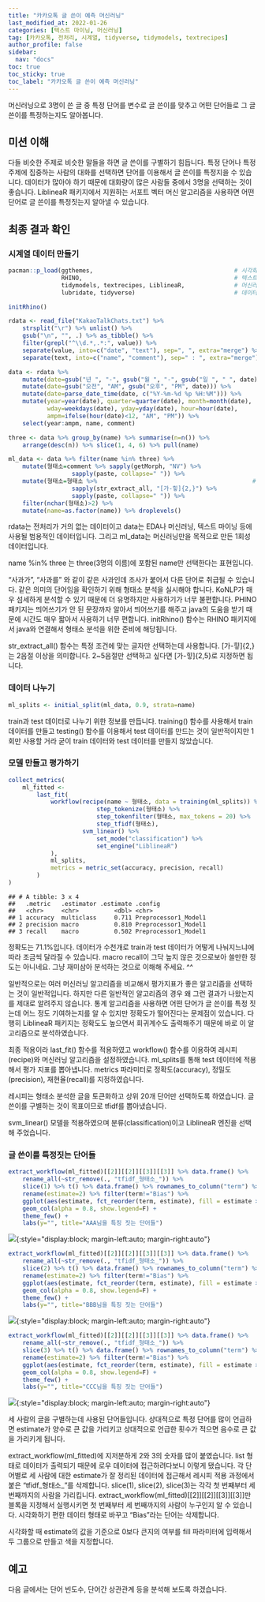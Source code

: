 ```yaml
---
title: "카카오톡 글 쓴이 예측 머신러닝"
last_modified_at: 2022-01-26
categories: [텍스트 마이닝, 머신러닝]
tag: [카카오톡, 전처리, 시계열, tidyverse, tidymodels, textrecipes]
author_profile: false
sidebar:
  nav: "docs"
toc: true
toc_sticky: true
toc_label: "카카오톡 글 쓴이 예측 머신러닝"
---
```

<div class="notice--success">
머신러닝으로 3명이 쓴 글 중 특정 단어를 변수로 글 쓴이를 맞추고 어떤 단어들로 그 글쓴이를 특정하는지도 알아봅니다.
</div>

## 미션 이해

다들 비슷한 주제로 비슷한 말들을 하면 글 쓴이를 구별하기 힘듭니다. 특정
단어나 특정 주제에 집중하는 사람의 대화를 선택하면 단어를 이용해서 글
쓴이를 특정지을 수 있습니다. 데이터가 많아야 하기 때문에 대화량이 많은
사람들 중에서 3명을 선택하는 것이 좋습니다. LiblineaR 패키지에서
지원하는 서포트 벡터 머신 알고리즘을 사용하면 어떤 단어로 글 쓴이를
특정짓는지 알아낼 수 있습니다.

## 최종 결과 확인

### 시계열 데이터 만들기

``` r
pacman::p_load(ggthemes,                                        # 시각화 관련 패키지
               RHINO,                                           # 텍스트 마이닝(형태소 분석)
               tidymodels, textrecipes, LiblineaR,              # 머신러닝
               lubridate, tidyverse)                            # 데이터 전처리 관련 패키지

initRhino()

rdata <- read_file("KakaoTalkChats.txt") %>%                                 # txt 파일 읽어오기
    strsplit("\r") %>% unlist() %>%                                          # 같은 사람의 글은 한 줄로
    gsub("\n", "", .) %>% as_tibble() %>%                                    # 줄바꿈 없애기
    filter(grepl("^\\d.*,.*:", value)) %>%                                   # 숫자시작 , : 있는 것만
    separate(value, into=c("date", "text"), sep=", ", extra="merge") %>%     # 날짜와 글 분리
    separate(text, into=c("name", "comment"), sep=" : ", extra="merge")      # 이름과 글 내용 분리

data <- rdata %>% 
    mutate(date=gsub("년 ", "-", gsub("월 ", "-", gsub("일 ", " ", date)))) %>%
    mutate(date=gsub("오전", "AM", gsub("오후", "PM", date))) %>%
    mutate(date=parse_date_time(date, c("%Y-%m-%d %p %H:%M"))) %>%      # 날짜 형식으로
    mutate(year=year(date), quarter=quarter(date), month=month(date),   # 년, 분기, 월 변수 만들기
           wday=weekdays(date), yday=yday(date), hour=hour(date),       # 요일, 일수, 시간 변수 만들기
           ampm=ifelse(hour(date)<12, "AM", "PM")) %>%                  # 오전 오후 변수 만들기
    select(year:ampm, name, comment)

three <- data %>% group_by(name) %>% summarise(n=n()) %>%               # 이름별 대화량
    arrange(desc(n)) %>% slice(1, 4, 6) %>% pull(name)                  # 1, 4, 6 순위 이름 뽑아내기

ml_data <- data %>% filter(name %in% three) %>%                         # 3명의 대화만 선택
    mutate(형태소=comment %>% sapply(getMorph, "NV") %>%                # RHINO 패키지로 형태소 분석
                  sapply(paste, collapse=" ")) %>%                      # 형태소들 묶기
    mutate(형태소=형태소 %>%                                            # 1음절 단어 삭제를 위해
                  sapply(str_extract_all, "[가-힣]{2,}") %>%            # 2음절 이상만 선택
                  sapply(paste, collapse=" ")) %>%                      # 형태소들 묶기
    filter(nchar(형태소)>2) %>%                                         # 2음절 단어가 1개 뿐이면 삭제
    mutate(name=as.factor(name)) %>% droplevels()                       # factor 레벨 정리
```

rdata는 전처리가 거의 없는 데이터이고 data는 EDA나 머신러닝, 텍스트
마이닝 등에 사용될 범용적인 데이터입니다. 그리고 ml\_data는 머신러닝만을
목적으로 만든 1회성 데이터입니다.

name %in% three 는 three(3명의 이름)에 포함된 name만 선택한다는
표현입니다.

“사과가”, “사과를” 와 같이 같은 사과인데 조사가 붙어서 다른 단어로
취급될 수 있습니다. 같은 의미의 단어임을 확인하기 위해 형태소 분석을
실시해야 합니다. KoNLP가 매우 섬세하게 분석할 수 있기 때문에 더
유명하지만 사용하기가 너무 불편합니다. PHINO 패키지는 띄어쓰기가 안 된
문장까자 알아서 띄어쓰기를 해주고 java의 도움을 받기 때문에 시간도 매우
짧아서 사용하기 너무 편합니다. initRhino() 함수는 RHINO 패키지에서
java와 연결해서 형태소 분석을 위한 준비에 해당됩니다.

str\_extract\_all() 함수는 특정 조건에 맞는 글자만 선택하는데
사용합니다. \[가-힣\]{2,}는 2음절 이상을 의미합니다. 2\~5음절만 선택하고
싶다면 \[가-힣\]{2,5}로 지정하면 됩니다.

### 데이터 나누기

``` r
ml_splits <- initial_split(ml_data, 0.9, strata=name)
```

train과 test 데이터로 나누기 위한 정보를 만듭니다. training() 함수를
사용해서 train 데이터를 만들고 testing() 함수를 이용해서 test 데이터를
만드는 것이 일반적이지만 1회만 사용할 거라 굳이 train 데이터와 test
데이터를 만들지 않았습니다.

### 모델 만들고 평가하기

``` r
collect_metrics(
    ml_fitted <-
        last_fit(
            workflow(recipe(name ~ 형태소, data = training(ml_splits)) %>%
                         step_tokenize(형태소) %>%
                         step_tokenfilter(형태소, max_tokens = 20) %>%
                         step_tfidf(형태소), 
                     svm_linear() %>%
                         set_mode("classification") %>%
                         set_engine("LiblineaR")
            ),
            ml_splits,
            metrics = metric_set(accuracy, precision, recall)
        )
)
```

    ## # A tibble: 3 x 4
    ##   .metric   .estimator .estimate .config             
    ##   <chr>     <chr>          <dbl> <chr>               
    ## 1 accuracy  multiclass     0.711 Preprocessor1_Model1
    ## 2 precision macro          0.810 Preprocessor1_Model1
    ## 3 recall    macro          0.502 Preprocessor1_Model1

정확도는 71.1%입니다. 데이터가 수천개로 train과 test 데이터가 어떻게 나눠지느냐에 따라 조금씩 달라질 수 있습니다. macro recall이 그닥 높지 않은 것으로보아 쓸만한 정도는 아니네요. 그냥 재미삼아 분석하는 것으로 이해해 주세요. ^^

일반적으로는 여러 머신러닝 알고리즘을 비교해서 평가지표가 좋은
알고리즘을 선택하는 것이 일반적입니다. 하지만 다른 일반적인 알고리즘의
경우 왜 그런 결과가 나왔는지를 제대로 알려주지 않습니다. 통계 알고리즘을
사용하면 어떤 단어가 글 쓴이를 특정 짓는데 어느 정도 기여하는지를 알 수
있지만 정확도가 떨어진다는 문제점이 있습니다. 다행히 LiblineaR 패키지는
정확도도 높으면서 회귀계수도 출력해주기 때문에 바로 이 알고리즘으로
분석하였습니다.

최종 적용이라 last\_fit() 함수를 적용하였고 workflow() 함수를 이용하여
레시피(recipe)와 머신러닝 알고리즘을 설정하였습니다. ml\_splits를 통해
test 데이터에 적용해서 평가 지표를 뽑아냅니다. metrics 파라미터로
정확도(accuracy), 정밀도(precision), 재현율(recall)를 지정하였습니다.

레시피는 형태소 분석한 글을 토큰화하고 상위 20개 단어만 선택하도록
하였습니다. 글 쓴이를 구별하는 것이 목표이므로 tfidf를 뽑아냈습니다.

svm\_linear() 모델을 적용하였으며 분류(classification)이고 LiblineaR
엔진을 선택해 주었습니다.

### 글 쓴이를 특정짓는 단어들

``` r
extract_workflow(ml_fitted)[[2]][[2]][[3]][[3]] %>% data.frame() %>% 
    rename_all(~str_remove(., "tfidf_형태소_")) %>% 
    slice(1) %>% t() %>% data.frame() %>% rownames_to_column("term") %>% 
    rename(estimate=2) %>% filter(term!="Bias") %>% 
    ggplot(aes(estimate, fct_reorder(term, estimate), fill = estimate > 0)) +
    geom_col(alpha = 0.8, show.legend=F) +
    theme_few() +
    labs(y="", title="AAA님을 특징 짓는 단어들")
```

![](https://raw.githubusercontent.com/cysics/cysics.github.io/master/_posts/2022-01-26-kakaotalk-machine-learning1_files/figure-gfm/post_hoc-1.png){:style="display:block; margin-left:auto; margin-right:auto"}

``` r
extract_workflow(ml_fitted)[[2]][[2]][[3]][[3]] %>% data.frame() %>% 
    rename_all(~str_remove(., "tfidf_형태소_")) %>% 
    slice(2) %>% t() %>% data.frame() %>% rownames_to_column("term") %>% 
    rename(estimate=2) %>% filter(term!="Bias") %>% 
    ggplot(aes(estimate, fct_reorder(term, estimate), fill = estimate > 0)) +
    geom_col(alpha = 0.8, show.legend=F) +
    theme_few() +
    labs(y="", title="BBB님을 특징 짓는 단어들")
```

![](https://raw.githubusercontent.com/cysics/cysics.github.io/master/_posts/2022-01-26-kakaotalk-machine-learning1_files/figure-gfm/post_hoc-2.png){:style="display:block; margin-left:auto; margin-right:auto"}

``` r
extract_workflow(ml_fitted)[[2]][[2]][[3]][[3]] %>% data.frame() %>% 
    rename_all(~str_remove(., "tfidf_형태소_")) %>% 
    slice(3) %>% t() %>% data.frame() %>% rownames_to_column("term") %>% 
    rename(estimate=2) %>% filter(term!="Bias") %>% 
    ggplot(aes(estimate, fct_reorder(term, estimate), fill = estimate > 0)) +
    geom_col(alpha = 0.8, show.legend=F) +
    theme_few() +
    labs(y="", title="CCC님을 특징 짓는 단어들")
```

![](https://raw.githubusercontent.com/cysics/cysics.github.io/master/_posts/2022-01-26-kakaotalk-machine-learning1_files/figure-gfm/post_hoc-3.png){:style="display:block; margin-left:auto; margin-right:auto"}

세 사람의 글을 구별하는데 사용된 단어들입니다. 상대적으로 특정 단어를
많이 언급하면 estimate가 양수로 큰 값을 가리키고 상대적으로 언급한
횟수가 적으면 음수로 큰 값을 가리키게 됩니다.

extract\_workflow(ml\_fitted)에 지저분하게 2와 3의 숫자를 많이
붙였습니다. list 형태로 데이터가 출력되기 때문에 로우 데이터에
접근하려다보니 이렇게 됐습니다. 각 단어별로 세 사람에 대한 estimate가 잘
정리된 데이터에 접근해서 레시피 적용 과정에서 붙은 “tfidf\_형태소\_”를
삭제합니다. slice(1), slice(2), slice(3)는 각각 첫 번째부터 세
번째까지의 사람을 가리킵니다.
extract\_workflow(ml\_fitted)\[\[2\]\]\[\[2\]\]\[\[3\]\]\[\[3\]\]만
블록을 지정해서 실행시키면 첫 번째부터 세 번째까지의 사람이 누구인지 알
수 있습니다. 시각화하기 편한 데이터 형태로 바꾸고 “Bias”라는 단어는
삭제합니다.

시각화할 때 estimate의 값을 기준으로 0보다 큰지의 여부를 fill 파라미터에
입력해서 두 그룹으로 만들고 색을 지정합니다.

## 예고

다음 글에서는 단어 빈도수, 단어간 상관관계 등을 분석해 보도록
하겠습니다.
